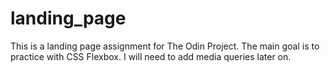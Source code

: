# landing_page
This is a landing page assignment for The Odin Project.
The main goal is to practice with CSS Flexbox.
I will need to add media queries later on.